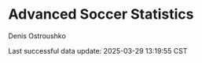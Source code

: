 # Advanced Soccer Statistics
Denis Ostroushko

<!-- gfm -->

Last successful data update: 2025-03-29 13:19:55 CST
